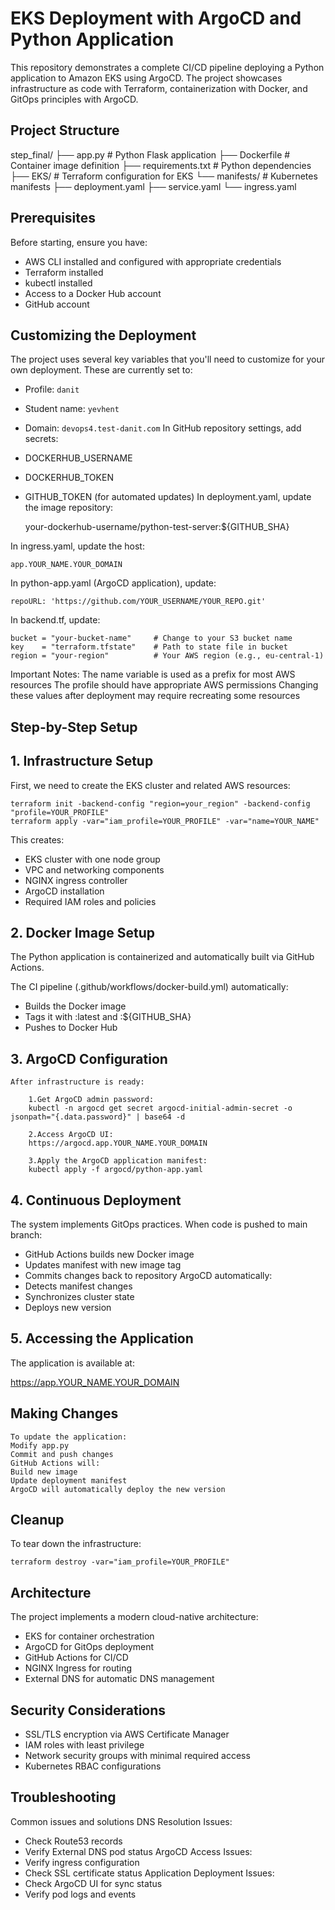 # EKS Deployment with ArgoCD and Python Application

This repository demonstrates a complete CI/CD pipeline deploying a Python application to Amazon EKS using ArgoCD. The project showcases infrastructure as code with Terraform, containerization with Docker, and GitOps principles with ArgoCD.

## Project Structure

step_final/
├── app.py                 # Python Flask application
├── Dockerfile            # Container image definition
├── requirements.txt      # Python dependencies
├── EKS/                 # Terraform configuration for EKS
└── manifests/           # Kubernetes manifests
├── deployment.yaml
├── service.yaml
└── ingress.yaml

## Prerequisites

Before starting, ensure you have:
- AWS CLI installed and configured with appropriate credentials
- Terraform installed
- kubectl installed
- Access to a Docker Hub account
- GitHub account

## Customizing the Deployment

The project uses several key variables that you'll need to customize for your own deployment. These are currently set to:
- Profile: `danit`
- Student name: `yevhent`
- Domain: `devops4.test-danit.com`
In GitHub repository settings, add secrets:
- DOCKERHUB_USERNAME
- DOCKERHUB_TOKEN
- GITHUB_TOKEN (for automated updates)
In deployment.yaml, update the image repository:

    your-dockerhub-username/python-test-server:${GITHUB_SHA}

In ingress.yaml, update the host:

    app.YOUR_NAME.YOUR_DOMAIN

In python-app.yaml (ArgoCD application), update:

    repoURL: 'https://github.com/YOUR_USERNAME/YOUR_REPO.git'

In backend.tf, update:

    bucket = "your-bucket-name"     # Change to your S3 bucket name
    key    = "terraform.tfstate"    # Path to state file in bucket
    region = "your-region"          # Your AWS region (e.g., eu-central-1)
    
Important Notes:
The name variable is used as a prefix for most AWS resources
The profile should have appropriate AWS permissions
Changing these values after deployment may require recreating some resources

## Step-by-Step Setup
## 1. Infrastructure Setup

First, we need to create the EKS cluster and related AWS resources:

    terraform init -backend-config "region=your_region" -backend-config "profile=YOUR_PROFILE"
    terraform apply -var="iam_profile=YOUR_PROFILE" -var="name=YOUR_NAME"

This creates:
- EKS cluster with one node group
- VPC and networking components
- NGINX ingress controller
- ArgoCD installation
- Required IAM roles and policies

## 2. Docker Image Setup
The Python application is containerized and automatically built via GitHub Actions.

The CI pipeline (.github/workflows/docker-build.yml) automatically:
- Builds the Docker image
- Tags it with :latest and :${GITHUB_SHA}
- Pushes to Docker Hub

## 3. ArgoCD Configuration
    After infrastructure is ready:

        1.Get ArgoCD admin password:
        kubectl -n argocd get secret argocd-initial-admin-secret -o jsonpath="{.data.password}" | base64 -d
        
        2.Access ArgoCD UI:
        https://argocd.app.YOUR_NAME.YOUR_DOMAIN

        3.Apply the ArgoCD application manifest:
        kubectl apply -f argocd/python-app.yaml

## 4. Continuous Deployment
The system implements GitOps practices.
When code is pushed to main branch:
- GitHub Actions builds new Docker image
- Updates manifest with new image tag
- Commits changes back to repository
ArgoCD automatically:
- Detects manifest changes
- Synchronizes cluster state
- Deploys new version

## 5. Accessing the Application
The application is available at:

https://app.YOUR_NAME.YOUR_DOMAIN

## Making Changes
    To update the application:
    Modify app.py
    Commit and push changes
    GitHub Actions will:
    Build new image
    Update deployment manifest
    ArgoCD will automatically deploy the new version

## Cleanup
To tear down the infrastructure:
    
    terraform destroy -var="iam_profile=YOUR_PROFILE"

## Architecture
The project implements a modern cloud-native architecture:

- EKS for container orchestration
- ArgoCD for GitOps deployment
- GitHub Actions for CI/CD
- NGINX Ingress for routing
- External DNS for automatic DNS management

## Security Considerations

- SSL/TLS encryption via AWS Certificate Manager
- IAM roles with least privilege
- Network security groups with minimal required access
- Kubernetes RBAC configurations

## Troubleshooting

Common issues and solutions
DNS Resolution Issues:
- Check Route53 records
- Verify External DNS pod status
ArgoCD Access Issues:
- Verify ingress configuration
- Check SSL certificate status
Application Deployment Issues:
- Check ArgoCD UI for sync status
- Verify pod logs and events
